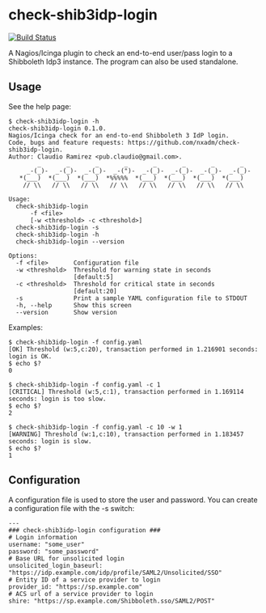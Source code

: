# check-shib3idp-login

[![Build Status](https://travis-ci.org/KULeuven-CCIS/check-shib3idp-login.svg?branch=master)](https://travis-ci.org/KULeuven-CCIS/check-shib3idp-login)

A Nagios/Icinga plugin to check an end-to-end user/pass login to a Shibboleth Idp3 instance. The program can also be used standalone.

## Usage

See the help page:

```
$ check-shib3idp-login -h
check-shib3idp-login 0.1.0.
Nagios/Icinga check for an end-to-end Shibboleth 3 IdP login.
Code, bugs and feature requests: https://github.com/nxadm/check-shib3idp-login.
Author: Claudio Ramirez <pub.claudio@gmail.com>.
        _       _       _       _       _       _       _       _
     _-(_)-  _-(_)-  _-(_)-  _-(")-  _-(_)-  _-(_)-  _-(_)-  _-(_)-
   *(___)  *(___)  *(___)  *%%%%%  *(___)  *(___)  *(___)  *(___)
    // \\   // \\   // \\   // \\   // \\   // \\   // \\   // \\

Usage:
  check-shib3idp-login
      -f <file>
      [-w <threshold> -c <threshold>]
  check-shib3idp-login -s
  check-shib3idp-login -h
  check-shib3idp-login --version

Options:
  -f <file>       Configuration file
  -w <threshold>  Threshold for warning state in seconds
                  [default:5]
  -c <threshold>  Threshold for critical state in seconds
                  [default:20]
  -s              Print a sample YAML configuration file to STDOUT
  -h, --help      Show this screen
  --version       Show version
```

Examples:

```
$ check-shib3idp-login -f config.yaml
[OK] Threshold (w:5,c:20), transaction performed in 1.216901 seconds: login is OK.
$ echo $?
0

$ check-shib3idp-login -f config.yaml -c 1
[CRITICAL] Threshold (w:5,c:1), transaction performed in 1.169114 seconds: login is too slow.
$ echo $?
2

$ check-shib3idp-login -f config.yaml -c 10 -w 1
[WARNING] Threshold (w:1,c:10), transaction performed in 1.183457 seconds: login is slow.
$ echo $?
1
```

## Configuration

A configuration file is used to store the user and password. You can create a configuration file with the -s switch:

```
---
### check-shib3idp-login configuration ###
# Login information
username: "some_user"
password: "some_password"
# Base URL for unsolicited login
unsolicited_login_baseurl: "https://idp.example.com/idp/profile/SAML2/Unsolicited/SSO"
# Entity ID of a service provider to login
provider_id: "https://sp.example.com"
# ACS url of a service provider to login
shire: "https://sp.example.com/Shibboleth.sso/SAML2/POST"
```
